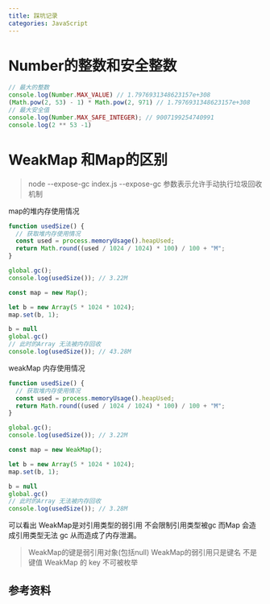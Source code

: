 ```yaml
---
title: 踩坑记录
categories: JavaScript
---
```




# Number的整数和安全整数

```typescript
// 最大的整数
console.log(Number.MAX_VALUE) // 1.7976931348623157e+308
(Math.pow(2, 53) - 1) * Math.pow(2, 971) // 1.7976931348623157e+308
// 最大安全值
console.log(Number.MAX_SAFE_INTEGER); // 9007199254740991
console.log(2 ** 53 -1)
```



# WeakMap 和Map的区别

> node  --expose-gc index.js
> \--expose-gc 参数表示允许手动执行垃圾回收机制

map的堆内存使用情况

```typescript
function usedSize() {
  // 获取堆内存使用情况
  const used = process.memoryUsage().heapUsed;
  return Math.round((used / 1024 / 1024) * 100) / 100 + "M";
}

global.gc();
console.log(usedSize()); // 3.22M

const map = new Map();

let b = new Array(5 * 1024 * 1024);
map.set(b, 1);

b = null
global.gc()
// 此时的Array 无法被内存回收
console.log(usedSize()); // 43.28M

```

weakMap 内存使用情况

```javascript
function usedSize() {
  // 获取堆内存使用情况
  const used = process.memoryUsage().heapUsed;
  return Math.round((used / 1024 / 1024) * 100) / 100 + "M";
}

global.gc();
console.log(usedSize()); // 3.22M

const map = new WeakMap();

let b = new Array(5 * 1024 * 1024);
map.set(b, 1);

b = null
global.gc()
// 此时的Array 无法被内存回收
console.log(usedSize()); // 3.28M
```

可以看出 WeakMap是对引用类型的弱引用 不会限制引用类型被gc 而Map 会造成引用类型无法 gc 从而造成了内存泄漏。

> WeakMap的键是弱引用对象(包括null)
> WeakMap的弱引用只是键名 不是键值
> WeakMap 的 key 不可被枚举



## 参考资料
